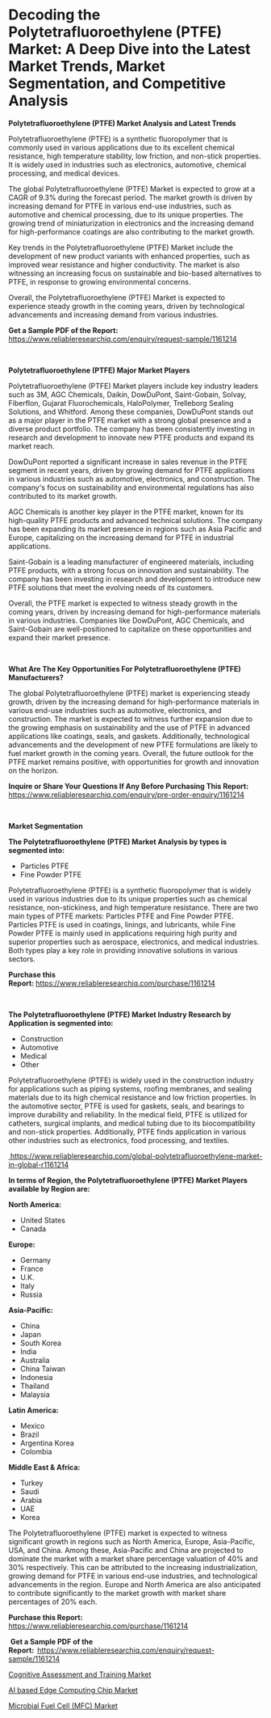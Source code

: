 <p><h1>Decoding the Polytetrafluoroethylene (PTFE) Market: A Deep Dive into the Latest Market Trends, Market Segmentation, and Competitive Analysis</h1></p><p><strong>Polytetrafluoroethylene (PTFE) Market Analysis and Latest Trends</strong></p>
<p><p>Polytetrafluoroethylene (PTFE) is a synthetic fluoropolymer that is commonly used in various applications due to its excellent chemical resistance, high temperature stability, low friction, and non-stick properties. It is widely used in industries such as electronics, automotive, chemical processing, and medical devices.</p><p>The global Polytetrafluoroethylene (PTFE) Market is expected to grow at a CAGR of 9.3% during the forecast period. The market growth is driven by increasing demand for PTFE in various end-use industries, such as automotive and chemical processing, due to its unique properties. The growing trend of miniaturization in electronics and the increasing demand for high-performance coatings are also contributing to the market growth.</p><p>Key trends in the Polytetrafluoroethylene (PTFE) Market include the development of new product variants with enhanced properties, such as improved wear resistance and higher conductivity. The market is also witnessing an increasing focus on sustainable and bio-based alternatives to PTFE, in response to growing environmental concerns.</p><p>Overall, the Polytetrafluoroethylene (PTFE) Market is expected to experience steady growth in the coming years, driven by technological advancements and increasing demand from various industries.</p></p>
<p><strong>Get a Sample PDF of the Report:&nbsp;</strong> <a href="https://www.reliableresearchiq.com/enquiry/request-sample/1161214">https://www.reliableresearchiq.com/enquiry/request-sample/1161214</a></p>
<p>&nbsp;</p>
<p><strong>Polytetrafluoroethylene (PTFE) Major Market Players</strong></p>
<p><p>Polytetrafluoroethylene (PTFE) Market players include key industry leaders such as 3M, AGC Chemicals, Daikin, DowDuPont, Saint-Gobain, Solvay, Fiberflon, Gujarat Fluorochemicals, HaloPolymer, Trelleborg Sealing Solutions, and Whitford. Among these companies, DowDuPont stands out as a major player in the PTFE market with a strong global presence and a diverse product portfolio. The company has been consistently investing in research and development to innovate new PTFE products and expand its market reach.</p><p>DowDuPont reported a significant increase in sales revenue in the PTFE segment in recent years, driven by growing demand for PTFE applications in various industries such as automotive, electronics, and construction. The company's focus on sustainability and environmental regulations has also contributed to its market growth.</p><p>AGC Chemicals is another key player in the PTFE market, known for its high-quality PTFE products and advanced technical solutions. The company has been expanding its market presence in regions such as Asia Pacific and Europe, capitalizing on the increasing demand for PTFE in industrial applications.</p><p>Saint-Gobain is a leading manufacturer of engineered materials, including PTFE products, with a strong focus on innovation and sustainability. The company has been investing in research and development to introduce new PTFE solutions that meet the evolving needs of its customers.</p><p>Overall, the PTFE market is expected to witness steady growth in the coming years, driven by increasing demand for high-performance materials in various industries. Companies like DowDuPont, AGC Chemicals, and Saint-Gobain are well-positioned to capitalize on these opportunities and expand their market presence.</p></p>
<p>&nbsp;</p>
<p><strong>What Are The Key Opportunities For Polytetrafluoroethylene (PTFE) Manufacturers?</strong></p>
<p><p>The global Polytetrafluoroethylene (PTFE) market is experiencing steady growth, driven by the increasing demand for high-performance materials in various end-use industries such as automotive, electronics, and construction. The market is expected to witness further expansion due to the growing emphasis on sustainability and the use of PTFE in advanced applications like coatings, seals, and gaskets. Additionally, technological advancements and the development of new PTFE formulations are likely to fuel market growth in the coming years. Overall, the future outlook for the PTFE market remains positive, with opportunities for growth and innovation on the horizon.</p></p>
<p><strong>Inquire or Share Your Questions If Any Before Purchasing This Report:</strong> <a href="https://www.reliableresearchiq.com/enquiry/pre-order-enquiry/1161214">https://www.reliableresearchiq.com/enquiry/pre-order-enquiry/1161214</a></p>
<p>&nbsp;</p>
<p><strong>Market Segmentation</strong></p>
<p><strong>The Polytetrafluoroethylene (PTFE) Market Analysis by types is segmented into:</strong></p>
<p><ul><li>Particles PTFE</li><li>Fine Powder PTFE</li></ul></p>
<p><p>Polytetrafluoroethylene (PTFE) is a synthetic fluoropolymer that is widely used in various industries due to its unique properties such as chemical resistance, non-stickiness, and high temperature resistance. There are two main types of PTFE markets: Particles PTFE and Fine Powder PTFE. Particles PTFE is used in coatings, linings, and lubricants, while Fine Powder PTFE is mainly used in applications requiring high purity and superior properties such as aerospace, electronics, and medical industries. Both types play a key role in providing innovative solutions in various sectors.</p></p>
<p><strong>Purchase this Report:&nbsp;</strong><a href="https://www.reliableresearchiq.com/purchase/1161214">https://www.reliableresearchiq.com/purchase/1161214</a></p>
<p>&nbsp;</p>
<p><strong>The Polytetrafluoroethylene (PTFE) Market Industry Research by Application is segmented into:</strong></p>
<p><ul><li>Construction</li><li>Automotive</li><li>Medical</li><li>Other</li></ul></p>
<p><p>Polytetrafluoroethylene (PTFE) is widely used in the construction industry for applications such as piping systems, roofing membranes, and sealing materials due to its high chemical resistance and low friction properties. In the automotive sector, PTFE is used for gaskets, seals, and bearings to improve durability and reliability. In the medical field, PTFE is utilized for catheters, surgical implants, and medical tubing due to its biocompatibility and non-stick properties. Additionally, PTFE finds application in various other industries such as electronics, food processing, and textiles.</p></p>
<p><a href="https://www.reliableresearchiq.com/global-polytetrafluoroethylene-market-in-global-r1161214">&nbsp;https://www.reliableresearchiq.com/global-polytetrafluoroethylene-market-in-global-r1161214</a></p>
<p><strong>In terms of Region, the Polytetrafluoroethylene (PTFE) Market Players available by Region are:</strong></p>
<p>
    <p> <strong> North America: </strong>
        <ul>
            <li>United States</li>
            <li>Canada</li>
        </ul>
        </p> 
    <p> <strong> Europe: </strong>
        <ul>
            <li>Germany</li>
            <li>France</li>
            <li>U.K.</li>
            <li>Italy</li>
            <li>Russia</li>
        </ul>
        </p> 
    <p> <strong> Asia-Pacific: </strong>
        <ul>
            <li>China</li>
            <li>Japan</li>
            <li>South Korea</li>
            <li>India</li>
            <li>Australia</li>
            <li>China Taiwan</li>
            <li>Indonesia</li>
            <li>Thailand</li>
            <li>Malaysia</li>
        </ul>
        </p> 
    <p> <strong> Latin America: </strong>
        <ul>
            <li>Mexico</li>
            <li>Brazil</li>
            <li>Argentina Korea</li>
            <li>Colombia</li>
        </ul>
        </p> 
    <p> <strong> Middle East & Africa: </strong>
        <ul>
            <li>Turkey</li>
            <li>Saudi</li>
            <li>Arabia</li>
            <li>UAE</li>
            <li>Korea</li>
        </ul>
    </p>
    </p>
<p><p>The Polytetrafluoroethylene (PTFE) market is expected to witness significant growth in regions such as North America, Europe, Asia-Pacific, USA, and China. Among these, Asia-Pacific and China are projected to dominate the market with a market share percentage valuation of 40% and 30% respectively. This can be attributed to the increasing industrialization, growing demand for PTFE in various end-use industries, and technological advancements in the region. Europe and North America are also anticipated to contribute significantly to the market growth with market share percentages of 20% each.</p></p>
<p><strong>Purchase this Report: </strong><a href="https://www.reliableresearchiq.com/purchase/1161214">https://www.reliableresearchiq.com/purchase/1161214</a></p>
<p>&nbsp;<strong>Get a Sample PDF of the Report:&nbsp;&nbsp;</strong><a href="https://www.reliableresearchiq.com/enquiry/request-sample/1161214">https://www.reliableresearchiq.com/enquiry/request-sample/1161214</a></p>
<p><strong></strong></p>
<p><p><a href="https://github.com/HallieBird1/Market-Research-Report-List-1/blob/main/cognitive-assessment-and-training-market.md">Cognitive Assessment and Training Market</a></p><p><a href="https://github.com/faisalayoob601/Market-Research-Report-List-1/blob/main/ai-based-edge-computing-chip-market.md">AI based Edge Computing Chip Market</a></p><p><a href="https://github.com/nafiafirdania/Market-Research-Report-List-1/blob/main/microbial-fuel-cell-mfc-market.md">Microbial Fuel Cell (MFC) Market</a></p></p>